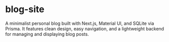 # blog-site
A minimalist personal blog built with Next.js, Material UI, and SQLite via Prisma. It features clean design, easy navigation, and a lightweight backend for managing and displaying blog posts.
